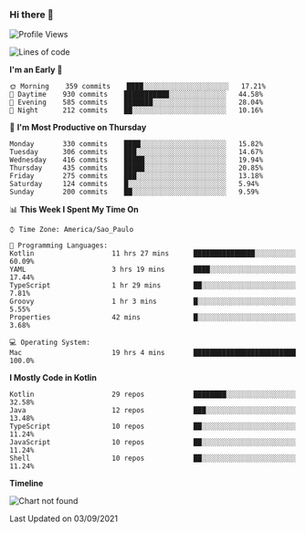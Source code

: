 ### Hi there 👋

<!--
**fernandonogueira/fernandonogueira** is a ✨ _special_ ✨ repository because its `README.md` (this file) appears on your GitHub profile.

Here are some ideas to get you started:

- 🔭 I’m currently working on ...
- 🌱 I’m currently learning ...
- 👯 I’m looking to collaborate on ...
- 🤔 I’m looking for help with ...
- 💬 Ask me about ...
- 📫 How to reach me: ...
- 😄 Pronouns: ...
- ⚡ Fun fact: ...
-->

<!--START_SECTION:waka-->
![Profile Views](http://img.shields.io/badge/Profile%20Views-1-blue)

![Lines of code](https://img.shields.io/badge/From%20Hello%20World%20I%27ve%20Written-462383%20lines%20of%20code-blue)

**I'm an Early 🐤** 

```text
🌞 Morning    359 commits    ████░░░░░░░░░░░░░░░░░░░░░   17.21% 
🌆 Daytime    930 commits    ███████████░░░░░░░░░░░░░░   44.58% 
🌃 Evening    585 commits    ███████░░░░░░░░░░░░░░░░░░   28.04% 
🌙 Night      212 commits    ██░░░░░░░░░░░░░░░░░░░░░░░   10.16%

```
📅 **I'm Most Productive on Thursday** 

```text
Monday       330 commits    ████░░░░░░░░░░░░░░░░░░░░░   15.82% 
Tuesday      306 commits    ███░░░░░░░░░░░░░░░░░░░░░░   14.67% 
Wednesday    416 commits    █████░░░░░░░░░░░░░░░░░░░░   19.94% 
Thursday     435 commits    █████░░░░░░░░░░░░░░░░░░░░   20.85% 
Friday       275 commits    ███░░░░░░░░░░░░░░░░░░░░░░   13.18% 
Saturday     124 commits    █░░░░░░░░░░░░░░░░░░░░░░░░   5.94% 
Sunday       200 commits    ██░░░░░░░░░░░░░░░░░░░░░░░   9.59%

```


📊 **This Week I Spent My Time On** 

```text
⌚︎ Time Zone: America/Sao_Paulo

💬 Programming Languages: 
Kotlin                   11 hrs 27 mins      ███████████████░░░░░░░░░░   60.09% 
YAML                     3 hrs 19 mins       ████░░░░░░░░░░░░░░░░░░░░░   17.44% 
TypeScript               1 hr 29 mins        ██░░░░░░░░░░░░░░░░░░░░░░░   7.81% 
Groovy                   1 hr 3 mins         █░░░░░░░░░░░░░░░░░░░░░░░░   5.55% 
Properties               42 mins             █░░░░░░░░░░░░░░░░░░░░░░░░   3.68%

💻 Operating System: 
Mac                      19 hrs 4 mins       █████████████████████████   100.0%

```

**I Mostly Code in Kotlin** 

```text
Kotlin                   29 repos            ████████░░░░░░░░░░░░░░░░░   32.58% 
Java                     12 repos            ███░░░░░░░░░░░░░░░░░░░░░░   13.48% 
TypeScript               10 repos            ██░░░░░░░░░░░░░░░░░░░░░░░   11.24% 
JavaScript               10 repos            ██░░░░░░░░░░░░░░░░░░░░░░░   11.24% 
Shell                    10 repos            ██░░░░░░░░░░░░░░░░░░░░░░░   11.24%

```


**Timeline**

![Chart not found](https://raw.githubusercontent.com/fernandonogueira/fernandonogueira/master/charts/bar_graph.png) 


 Last Updated on 03/09/2021
<!--END_SECTION:waka-->
